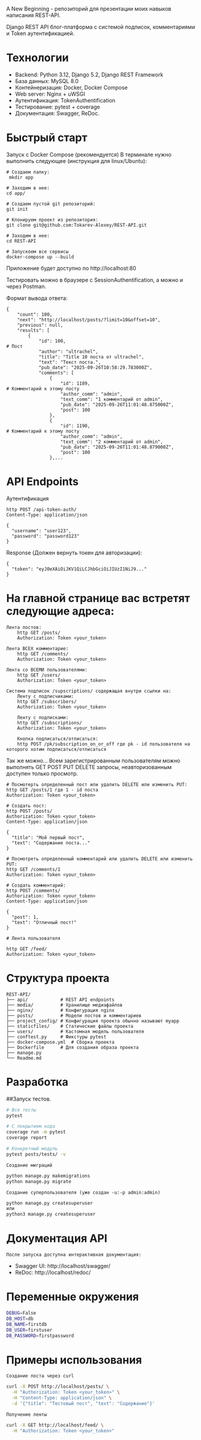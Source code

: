 A New Beginning - репозиторий для презентации моих навыков написания REST-API.

Django REST API блог-платформа с системой подписок, комментариями и Token аутентификацией.

# Технологии

- Backend: Python 3.12, Django 5.2, Django REST Framework
- База данных: MySQL 8.0
- Контейнеризация: Docker, Docker Compose
- Web server: Nginx + uWSGI
- Аутентификация: TokenAuthentification
- Тестирование: pytest + coverage
- Документация: Swagger, ReDoc.

# Быстрый старт

Запуск с Docker Compose (рекомендуется)
В терминале нужно выполнить следующее (инструкция для linux/Ubuntu):
```
# Создаем папку:
 mkdir app

# Заходим в нее:
cd app/

# Создаем пустой git репозиторий:
git init

# Клонируем проект из репозитория:
git clone git@github.com:Tokarev-Alexey/REST-API.git

# Заходим в нее:
cd REST-API

# Запускоем все сервисы
docker-compose up --build
```
Приложение будет доступно по http://localhost:80

Тестировать можно в браузере с SessionAuthentification, а можно и через Postman.

Формат вывода ответа:
```
{
    "count": 100,
    "next": "http://localhost/posts/?limit=10&offset=10",
    "previous": null,
    "results": [
        {
            "id": 100,                                                  # Пост
            "author": "ultrachel",
            "title": "Title 10 поста от ultrachel",
            "text": "Текст поста.",
            "pub_date": "2025-09-26T10:58:29.783000Z",
            "comments": [
                {
                    "id": 1189,                                         # Комментарий к этому посту
                    "author_comm": "admin",
                    "text_comm": "1 комментарий от admin",
                    "pub_date": "2025-09-26T11:01:48.875000Z",
                    "post": 100
                },
                {
                    "id": 1190,                                         # Комментарий к этому посту
                    "author_comm": "admin",
                    "text_comm": "2 комментарий от admin",
                    "pub_date": "2025-09-26T11:01:48.879000Z",
                    "post": 100
                },...
```
# API Endpoints

 Аутентификация
```
http POST /api-token-auth/ 
Content-Type: application/json

{
  "username": "user123",
  "password": "password123"
}
```
Response (Должен вернуть токен для авторизации):
```
{
  "token": "eyJ0eXAiOiJKV1QiLCJhbGciOiJIUzI1NiJ9..."
}
```
# На главной странице вас встретят следующие адреса:

```
Лента постов:
    http GET /posts/
    Authorization: Token <your_token>
    
Лента ВСЕХ комментарие:
    http GET /comments/
    Authorization: Token <your_token>

Лента со ВСЕМИ пользователями:
    http GET /users/
    Authorization: Token <your_token>

Система подписок /supscriptions/ содержащая внутри ссылки на:
    Ленту с подписчиками:
    http GET /subscribers/
    Authorization: Token <your_token>

    Ленту с подписками:
    http GET /subscriptions/
    Authorization: Token <your_token>
    
    Кнопка подписаться/отписаться:
    http POST /pk/subscription_on_or_off где pk - id пользователя на которого хотим подписаться/отписаться
```
Так же можно...
Всем зарегистрированным пользователям можно выполнять GET POST PUT DELETE запросы, неавторизованным доступен только просмотр.
```
# Посмотерть определенный пост или удалить DELETE или изменить PUT:
http GET /posts/1 где 1 - id поста
Authorization: Token <your_token>

# Создать пост:
http POST /posts/
Authorization: Token <your_token>
Content-Type: application/json

{
  "title": "Мой первый пост",
  "text": "Содержание поста..."
}

# Посмотреть определенный комментарий или удалить DELETE или изменить PUT:
http GET /comments/1
Authorization: Token <your_token>

# Создать комментарий:
http POST /comments/
Authorization: Token <your_token>
Content-Type: application/json

{
  "post": 1,
  "text": "Отличный пост!"
}

# Лента пользователя

http GET /feed/
Authorization: Token <your_token>
```

# Структура проекта

```
REST-API/
├── api/            # REST API endpoints
├── media/          # Хранилище медиафайлов
├── nginx/          # Конфигурация nginx
├── posts/          # Модели постов и комментариев
├── project_config/ # Конфигурация проекта обычно называют myapp
├── staticfiles/    # Статические файлы проекта
├── users/          # Кастомная модель пользователя
├── conftest.py     # Фикстуры pytest
├── docker-compose.yml  # Сборка проекта
├── Dockerfile      # Для создания образа проекта
├── manage.py
└── Readme.md
```

# Разработка
##Запуск тестов.

```bash
# Все тесты
pytest

# С покрытием кода
coverage run -m pytest
coverage report

# Конкретный модуль
pytest posts/tests/ -v
```

    Создание миграций

```bash
python manage.py makemigrations
python manage.py migrate
```

    Создание суперпользователя (уже создан -u:-p admin:admin)

```bash
python manage.py createsuperuser
или
python3 manage.py createsuperuser
```

# Документация API

    После запуска доступна интерактивная документация:
- Swagger UI: http://localhost/swagger/
- ReDoc: http://localhost/redoc/

# Переменные окружения

```bash
DEBUG=False
DB_HOST=db
DB_NAME=firstdb
DB_USER=firstuser
DB_PASSWORD=firstpassword
```

# Примеры использования

    Создание поста через curl

```bash
curl -X POST http://localhost/posts/ \
  -H "Authorization: Token <your_token>" \
  -H "Content-Type: application/json" \
  -d '{"title": "Тестовый пост", "text": "Содержание"}'
```

    Получение ленты

```bash
curl -X GET http://localhost/feed/ \
  -H "Authorization: Token <your_token>"
```

